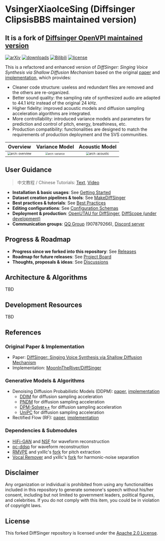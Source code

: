 # VsingerXiaoIceSing (Diffsinger ClipsisBBS maintained version)

It is a fork of [Diffsinger OpenVPI maintained version](https://github.com/openvpi/DiffSinger)
---

[![arXiv](https://img.shields.io/badge/arXiv-Paper-<COLOR>.svg)](https://arxiv.org/abs/2105.02446)
[![downloads](https://img.shields.io/github/downloads/openvpi/DiffSinger/total.svg)](https://github.com/openvpi/DiffSinger/releases)
[![Bilibili](https://img.shields.io/badge/Bilibili-Demo-blue)](https://www.bilibili.com/video/BV1be411N7JA/)
[![license](https://img.shields.io/badge/License-Apache%202.0-blue.svg)](https://github.com/openvpi/DiffSinger/blob/main/LICENSE)

This is a refactored and enhanced version of _DiffSinger: Singing Voice Synthesis via Shallow Diffusion Mechanism_ based on the original [paper](https://arxiv.org/abs/2105.02446) and [implementation](https://github.com/MoonInTheRiver/DiffSinger), which provides:

- Cleaner code structure: useless and redundant files are removed and the others are re-organized.
- Better sound quality: the sampling rate of synthesized audio are adapted to 44.1 kHz instead of the original 24 kHz.
- Higher fidelity: improved acoustic models and diffusion sampling acceleration algorithms are integrated.
- More controllability: introduced variance models and parameters for prediction and control of pitch, energy, breathiness, etc.
- Production compatibility: functionalities are designed to match the requirements of production deployment and the SVS communities.

|                                       Overview                                        |                                    Variance Model                                     |                                    Acoustic Model                                     |
|:-------------------------------------------------------------------------------------:|:-------------------------------------------------------------------------------------:|:-------------------------------------------------------------------------------------:|
| <img src="docs/resources/arch-overview.jpg" alt="arch-overview" style="zoom: 60%;" /> | <img src="docs/resources/arch-variance.jpg" alt="arch-variance" style="zoom: 50%;" /> | <img src="docs/resources/arch-acoustic.jpg" alt="arch-acoustic" style="zoom: 60%;" /> |

## User Guidance

> 中文教程 / Chinese Tutorials: [Text](https://openvpi-docs.feishu.cn/wiki/KmBFwoYDEixrS4kHcTAcajPinPe), [Video](https://space.bilibili.com/179281251/channel/collectiondetail?sid=1747910)

- **Installation & basic usages**: See [Getting Started](docs/GettingStarted.md)
- **Dataset creation pipelines & tools**: See [MakeDiffSinger](https://github.com/openvpi/MakeDiffSinger)
- **Best practices & tutorials**: See [Best Practices](docs/BestPractices.md)
- **Editing configurations**: See [Configuration Schemas](docs/ConfigurationSchemas.md)
- **Deployment & production**: [OpenUTAU for DiffSinger](https://github.com/xunmengshe/OpenUtau), [DiffScope (under development)](https://github.com/openvpi/diffscope)
- **Communication groups**: [QQ Group](http://qm.qq.com/cgi-bin/qm/qr?_wv=1027&k=fibG_dxuPW5maUJwe9_ya5-zFcIwaoOR&authKey=ZgLCG5EqQVUGCID1nfKei8tCnlQHAmD9koxebFXv5WfUchhLwWxb52o1pimNai5A&noverify=0&group_code=907879266) (907879266), [Discord server](https://discord.gg/wwbu2JUMjj)

## Progress & Roadmap

- **Progress since we forked into this repository**: See [Releases](https://github.com/openvpi/DiffSinger/releases)
- **Roadmap for future releases**: See [Project Board](https://github.com/orgs/openvpi/projects/1)
- **Thoughts, proposals & ideas**: See [Discussions](https://github.com/openvpi/DiffSinger/discussions)

## Architecture & Algorithms

TBD

## Development Resources

TBD

## References

### Original Paper & Implementation

- Paper: [DiffSinger: Singing Voice Synthesis via Shallow Diffusion Mechanism](https://arxiv.org/abs/2105.02446)
- Implementation: [MoonInTheRiver/DiffSinger](https://github.com/MoonInTheRiver/DiffSinger)

### Generative Models & Algorithms

- Denoising Diffusion Probabilistic Models (DDPM): [paper](https://arxiv.org/abs/2006.11239), [implementation](https://github.com/hojonathanho/diffusion)
  - [DDIM](https://arxiv.org/abs/2010.02502) for diffusion sampling acceleration
  - [PNDM](https://arxiv.org/abs/2202.09778) for diffusion sampling acceleration
  - [DPM-Solver++](https://github.com/LuChengTHU/dpm-solver) for diffusion sampling acceleration
  - [UniPC](https://github.com/wl-zhao/UniPC) for diffusion sampling acceleration
- Rectified Flow (RF): [paper](https://arxiv.org/abs/2209.03003), [implementation](https://github.com/gnobitab/RectifiedFlow)

### Dependencies & Submodules

- [HiFi-GAN](https://github.com/jik876/hifi-gan) and [NSF](https://github.com/nii-yamagishilab/project-NN-Pytorch-scripts/tree/master/project/01-nsf) for waveform reconstruction
- [pc-ddsp](https://github.com/yxlllc/pc-ddsp) for waveform reconstruction
- [RMVPE](https://github.com/Dream-High/RMVPE) and yxlllc's [fork](https://github.com/yxlllc/RMVPE) for pitch extraction
- [Vocal Remover](https://github.com/tsurumeso/vocal-remover) and yxlllc's [fork](https://github.com/yxlllc/vocal-remover) for harmonic-noise separation

## Disclaimer

Any organization or individual is prohibited from using any functionalities included in this repository to generate someone's speech without his/her consent, including but not limited to government leaders, political figures, and celebrities. If you do not comply with this item, you could be in violation of copyright laws.

## License

This forked DiffSinger repository is licensed under the [Apache 2.0 License](LICENSE).

